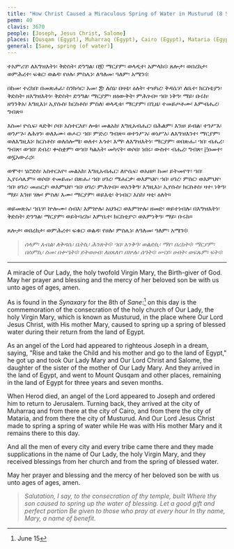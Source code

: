 ```yaml
---
title: "How Christ Caused a Miraculous Spring of Water in Musturud (8 Sane)"
pemm: 40
clavis: 3670
people: [Joseph, Jesus Christ, Salome]
places: [Qusqam (Egypt), Muharraq (Egypt), Cairo (Egypt), Mataria (Egypt), Musturud (Egypt)]
general: [Sane, spring (of water)]
---
```

ተአምሪሃ፡ ለእግዝእትነ፡ ቅድስት፡ ድንግል፡ በ፪፡ ማርያም፡ ወላዲተ፡ አምላክ፨ ጸሎታ፡ ወበረከታ፡ ወምሕረተ፡ ፍቁር፡ ወልዳ፡ የሀሉ፡ ምስሌነ፡ ለዓለመ፡ ዓለም፡ አሜን፨

በከመ፡ ተረክበ፡ በመጽሐፈ፡ ስንክሳር፡ አመ፡ ፰፡ ለሰኔ፡ በዛቲ፡ ዕለት፡ ተዝካረ፡ ቅዳሴሃ፡ ለቤተ፡ ክርስቲያን፡ ቅድስት፡ ዘእግዝእትነ፡ ቅድስት፡ ድንግል፡ ማርያም፡ ዘዕውቅት፡ ምሕፃብ። ኀበ፡ ነቅዓ፡ ማይ፡ ቡሩክ፡ ዘዓንቅአ፡ እግዚእነ፡ ኢየሱስ፡ ክርስቶስ፡ ምስለ፡ ወላዲቱ፡ ማርያም፡ በጊዜ፡ ተመይጦቶሙ፡ እምብሔረ፡ ግብጽ።

እስመ፡ ዮሴፍ፡ ጻድቅ፡ ሶበ፡ አስተርአየ፡ ሎቱ፡ መልአከ፡ እግዚአብሔር፡ በሕልም፡ እንዘ፡ ይብል፡ ተንሥእ፡ ወንሥኦ፡ ለሕፃን፡ ወለእሙ፡ ወሖር፡ ኀበ፡ ምድረ፡ ግብጽ። ወተንሥአ፡ ወነሥአ፡ ለእግዝእንተ፡ ማርያም፡ ወለእግዚእነ፡ ክርስቶስ፡ ወለሰሎሜ፡ ወለተ፡ እኅተ፡ እማ፡ ለእግዝእትነ፡ ማርያም፡ ወበጽሑ፡ ኀበ፡ ብሔረ፡ ግብጽ፡ ወኀበ፡ ደብረ፡ ቍስቋም፡ ወኀበ፡ ካልአት፡ መካናት፡ ወሶበ፡ ነበሩ፡ ውስተ፡ ብሔረ፡ ግብጽ፡ ፫ዐመተ፡ ወ፯አውራኃ፡

ወሞተ፡ ሄሮድስ፡ አስተርአዮ፡ መልአከ፡ እግዚአብሔር፡ ለዮሴፍ፡ ወአዘዞ፡ ከመ፡ ይትመየጥ፡ ኀበ፡ ኢየሩሳሌም። ወሶበ፡ ተመይጡ፡ በጽሑ፡ ኀበ፡ ሀገረ፡ ማሐርቃ፡ ወእምህየ፡ ኀበ፡ ሀገረ፡ ምስር፡ ወእምህየ፡ ኀበ፡ ሀገረ፡ መጠርያ፡ ወእምህየ፡ ኀበ፡ ሀገረ፡ ምሕፃብ። ወአንቅዓ፡ እግዚእነ፡ ኢየሱስ፡ ክርስቶስ፡ ዛተ፡ ነቅዓ፡ ማይ፡ እንዘ፡ ሃሎ፡ ምስለ፡ እሙ፡ ማርያም፡ ወይእቲ፡ ትነብር፡ እስከ፡ ዛቲ፡ ዕለት።

ወይመጽኡ፡ ኀቤሃ፡ ኵሎሙ፡ ሰብእ፡ እምኵሉ፡ አህጉር፡ ወእምኵሉ፡ ዘመድ፡ ወይተነብሉ፡ በእግዝእትነ፡ ቅድስት፡ ድንግል፡ ማርያም፡ ወይትባረኩ፡ እምቤተ፡ ክርስቲያና፡ ወእምነቅዓ፡ ማይ፡ ቡሩክ።

ጸሎታ፡ ወበረከታ፡ ወምሕረተ፡ ፍቁር፡ ወልዳ፡ የሀሉ፡ ምስሌነ፡ ለዓለመ፡ ዓለም፡ አሜን፨

>*ሰላም፡ እብል፡ ለቅዳሴ፡ ቤትኪ፡ ሕንጽት፨*
>*ኀበ፡ አንቅዓ፡ ወልድኪ፡ ማየ፡ በረከት፨*
>*ማርያም፡ በስምኪ፡ ስመ፡ በቍዔት፨*
>*ይትወሀብ፡ ለዘጸለየ፡ በኵሉ፡ ሰዓት፨*
>*ሠናይ፡ ሀብት፡ ወፍጹም፡ ፍት፨*

----

A miracle of Our Lady, the holy twofold Virgin Mary, the Birth-giver of God. May her prayer and blessing and the mercy of her beloved son be with us unto ages of ages, amen.

As is found in the *Synaxary* for the 8th of *Sane*:[^1] on this day is the commemoration of the consecration of the holy church of Our Lady, the holy Virgin Mary, which is known as Musturud, in the place where Our Lord Jesus Christ, with His mother Mary, caused to spring up a spring of blessed water during their return from the land of Egypt.

As an angel of the Lord had appeared to righteous Joseph in a dream, saying, "Rise and take the Child and his mother and go to the land of Egypt," he got up and took Our Lady Mary and Our Lord Christ and Salome, the daughter of the sister of the mother of Our Lady Mary. And they arrived in the land of Egypt, and went to Mount Qusqam and other places, remaining in the land of Egypt for three years and seven months.

When Herod died, an angel of the Lord appeared to Joseph and ordered him to return to Jerusalem. Turning back, they arrived at the city of Muharraq and from there at the city of Cairo, and from there the city of Mataria, and from there the city of Musturud. And Our Lord Jesus Christ made to spring a spring of water while He was with His mother Mary and it remains there to this day.

And all the men of every city and every tribe came there and they made supplications in the name of Our Lady, the holy Virgin Mary, and they received blessings from her church and from the spring of blessed water.

May her prayer and blessing and the mercy of her beloved son be with us unto ages of ages, amen.

>*Salutation, I say, to the consecration of thy temple, built*
>*Where thy son caused to spring up the water of blessing.*
>*Let a good gift and perfect portion*
>*Be given to those who pray at every hour*
>*In thy name, Mary, a name of benefit.*

[^1]: June 15
